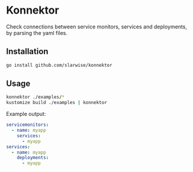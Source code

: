 # Konnektor

Check connections between service monitors, services and deployments, by parsing
the yaml files.

## Installation

```sh
go install github.com/slarwise/konnektor
```

## Usage

```sh
konnektor ./examples/*
kustomize build ./examples | konnektor
```

Example output:

```yaml
servicemonitors:
  - name: myapp
    services:
      - myapp
services:
  - name: myapp
    deployments:
      - myapp
```
